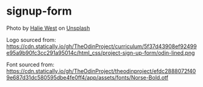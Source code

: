 # signup-form

Photo by <a href="https://unsplash.com/@haliewestphoto?utm_content=creditCopyText&utm_medium=referral&utm_source=unsplash">Halie West</a> on <a href="https://unsplash.com/photos/green-leaf-plant-in-close-up-photography-25xggax4bSA?utm_content=creditCopyText&utm_medium=referral&utm_source=unsplash">Unsplash</a>

Logo sourced from: https://cdn.statically.io/gh/TheOdinProject/curriculum/5f37d43908ef92499e95a9b90fc3cc291a95014c/html_css/project-sign-up-form/odin-lined.png

Font sourced from: https://cdn.statically.io/gh/TheOdinProject/theodinproject/efdc2888072f409e687d31dc580595dbe4fe0ff4/app/assets/fonts/Norse-Bold.otf